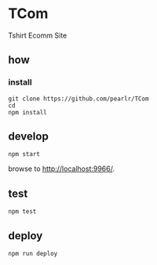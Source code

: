 
# TCom

Tshirt Ecomm Site

## how

### install

```
git clone https://github.com/pearlr/TCom
cd 
npm install
```

## develop

```
npm start
```

browse to <http://localhost:9966/>.

## test

```
npm test
```

## deploy

```
npm run deploy
```
